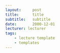 ```yaml
---
layout:     post
title:      title
subtitle:   subtitle
date:       2000-12-01
lecturer: lecturer
tags: 
    - lecture template
    - templates
---
```


